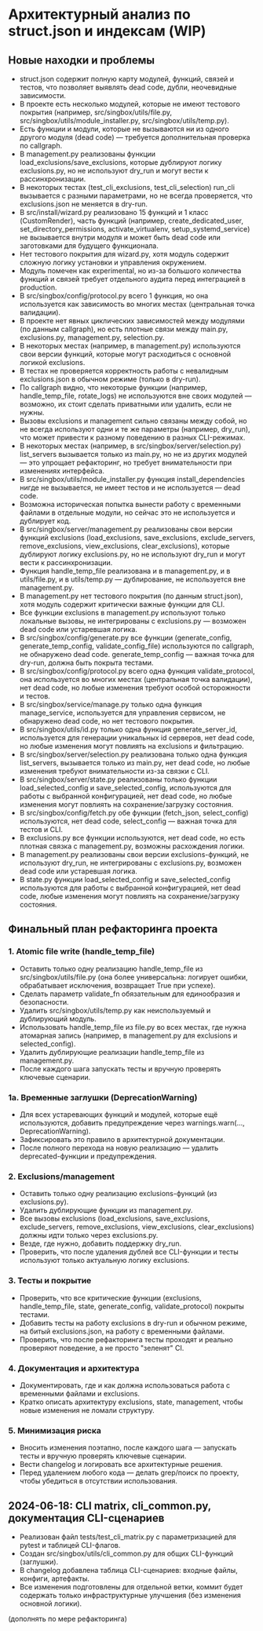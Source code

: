 # Архитектурный анализ по struct.json и индексам (WIP)

## Новые находки и проблемы

- struct.json содержит полную карту модулей, функций, связей и тестов, что позволяет выявлять dead code, дубли, неочевидные зависимости.
- В проекте есть несколько модулей, которые не имеют тестового покрытия (например, src/singbox/utils/file.py, src/singbox/utils/module_installer.py, src/singbox/utils/temp.py).
- Есть функции и модули, которые не вызываются ни из одного другого модуля (dead code) — требуется дополнительная проверка по callgraph.
- В management.py реализованы функции load_exclusions/save_exclusions, которые дублируют логику exclusions.py, но не используют dry_run и могут вести к рассинхронизации.
- В некоторых тестах (test_cli_exclusions, test_cli_selection) run_cli вызывается с разными параметрами, но не всегда проверяется, что exclusions.json не меняется в dry-run.
- В src/install/wizard.py реализовано 15 функций и 1 класс (CustomRender), часть функций (например, create_dedicated_user, set_directory_permissions, activate_virtualenv, setup_systemd_service) не вызывается внутри модуля и может быть dead code или заготовками для будущего функционала.
- Нет тестового покрытия для wizard.py, хотя модуль содержит сложную логику установки и управления окружением.
- Модуль помечен как experimental, но из-за большого количества функций и связей требует отдельного аудита перед интеграцией в production.
- В src/singbox/config/protocol.py всего 1 функция, но она используется как зависимость во многих местах (центральная точка валидации).
- В проекте нет явных циклических зависимостей между модулями (по данным callgraph), но есть плотные связи между main.py, exclusions.py, management.py, selection.py.
- В некоторых местах (например, в management.py) используются свои версии функций, которые могут расходиться с основной логикой exclusions.
- В тестах не проверяется корректность работы с невалидным exclusions.json в обычном режиме (только в dry-run).
- По callgraph видно, что некоторые функции (например, handle_temp_file, rotate_logs) не используются вне своих модулей — возможно, их стоит сделать приватными или удалить, если не нужны.
- Вызовы exclusions и management сильно связаны между собой, но не всегда используют одни и те же параметры (например, dry_run), что может привести к разному поведению в разных CLI-режимах.
- В некоторых местах (например, в src/singbox/server/selection.py) list_servers вызывается только из main.py, но не из других модулей — это упрощает рефакторинг, но требует внимательности при изменениях интерфейса.
- В src/singbox/utils/module_installer.py функция install_dependencies нигде не вызывается, не имеет тестов и не используется — dead code.
- Возможна историческая попытка вынести работу с временными файлами в отдельные модули, но сейчас это не используется и дублирует код.
- В src/singbox/server/management.py реализованы свои версии функций exclusions (load_exclusions, save_exclusions, exclude_servers, remove_exclusions, view_exclusions, clear_exclusions), которые дублируют логику exclusions.py, но не используют dry_run и могут вести к рассинхронизации.
- Функция handle_temp_file реализована и в management.py, и в utils/file.py, и в utils/temp.py — дублирование, не используется вне management.py.
- В management.py нет тестового покрытия (по данным struct.json), хотя модуль содержит критически важные функции для CLI.
- Все функции exclusions в management.py используют только локальные вызовы, не интегрированы с exclusions.py — возможен dead code или устаревшая логика.
- В src/singbox/config/generate.py все функции (generate_config, generate_temp_config, validate_config_file) используются по callgraph, не обнаружено dead code. generate_temp_config — важная точка для dry-run, должна быть покрыта тестами.
- В src/singbox/config/protocol.py всего одна функция validate_protocol, она используется во многих местах (центральная точка валидации), нет dead code, но любые изменения требуют особой осторожности и тестов.
- В src/singbox/service/manage.py только одна функция manage_service, используется для управления сервисом, не обнаружено dead code, но нет тестового покрытия.
- В src/singbox/utils/id.py только одна функция generate_server_id, используется для генерации уникальных id серверов, нет dead code, но любые изменения могут повлиять на exclusions и фильтрацию.
- В src/singbox/server/selection.py реализована только одна функция list_servers, вызывается только из main.py, нет dead code, но любые изменения требуют внимательности из-за связки с CLI.
- В src/singbox/server/state.py реализованы только функции load_selected_config и save_selected_config, используются для работы с выбранной конфигурацией, нет dead code, но любые изменения могут повлиять на сохранение/загрузку состояния.
- В src/singbox/config/fetch.py обе функции (fetch_json, select_config) используются, нет dead code, select_config — важная точка для тестов и CLI.
- В exclusions.py все функции используются, нет dead code, но есть плотная связка с management.py, возможны расхождения логики.
- В management.py реализованы свои версии exclusions-функций, не используют dry_run, не интегрированы с exclusions.py, возможен dead code или устаревшая логика.
- В state.py функции load_selected_config и save_selected_config используются для работы с выбранной конфигурацией, нет dead code, любые изменения могут повлиять на сохранение/загрузку состояния.

## Финальный план рефакторинга проекта

### 1. Atomic file write (handle_temp_file)
- Оставить только одну реализацию handle_temp_file из src/singbox/utils/file.py (она более универсальна: логирует ошибки, обрабатывает исключения, возвращает True при успехе).
- Сделать параметр validate_fn обязательным для единообразия и безопасности.
- Удалить src/singbox/utils/temp.py как неиспользуемый и дублирующий модуль.
- Использовать handle_temp_file из file.py во всех местах, где нужна атомарная запись (например, в management.py для exclusions и selected_config).
- Удалить дублирующие реализации handle_temp_file из management.py.
- После каждого шага запускать тесты и вручную проверять ключевые сценарии.

### 1a. Временные заглушки (DeprecationWarning)
- Для всех устаревающих функций и модулей, которые ещё используются, добавить предупреждение через warnings.warn(..., DeprecationWarning).
- Зафиксировать это правило в архитектурной документации.
- После полного перехода на новую реализацию — удалить deprecated-функции и предупреждения.

### 2. Exclusions/management
- Оставить только одну реализацию exclusions-функций (из exclusions.py).
- Удалить дублирующие функции из management.py.
- Все вызовы exclusions (load_exclusions, save_exclusions, exclude_servers, remove_exclusions, view_exclusions, clear_exclusions) должны идти только через exclusions.py.
- Везде, где нужно, добавить поддержку dry_run.
- Проверить, что после удаления дублей все CLI-функции и тесты используют только актуальную логику exclusions.

### 3. Тесты и покрытие
- Проверить, что все критические функции (exclusions, handle_temp_file, state, generate_config, validate_protocol) покрыты тестами.
- Добавить тесты на работу exclusions в dry-run и обычном режиме, на битый exclusions.json, на работу с временными файлами.
- Проверить, что после рефакторинга тесты проходят и реально проверяют поведение, а не просто "зеленят" CI.

### 4. Документация и архитектура
- Документировать, где и как должна использоваться работа с временными файлами и exclusions.
- Кратко описать архитектуру exclusions, state, management, чтобы новые изменения не ломали структуру.

### 5. Минимизация риска
- Вносить изменения поэтапно, после каждого шага — запускать тесты и вручную проверять ключевые сценарии.
- Вести changelog и логировать все архитектурные решения.
- Перед удалением любого кода — делать grep/поиск по проекту, чтобы убедиться в отсутствии использования.

## 2024-06-18: CLI matrix, cli_common.py, документация CLI-сценариев
- Реализован файл tests/test_cli_matrix.py с параметризацией для pytest и таблицей CLI-флагов.
- Создан src/singbox/utils/cli_common.py для общих CLI-функций (заглушки).
- В changelog добавлена таблица CLI-сценариев: входные файлы, конфиги, артефакты.
- Все изменения подготовлены для отдельной ветки, коммит будет содержать только инфраструктурные улучшения (без изменения основной логики).

(дополнять по мере рефакторинга) 